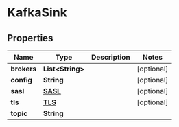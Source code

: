 

# KafkaSink


## Properties

| Name | Type | Description | Notes |
|------------ | ------------- | ------------- | -------------|
|**brokers** | **List&lt;String&gt;** |  |  [optional] |
|**config** | **String** |  |  [optional] |
|**sasl** | [**SASL**](SASL.md) |  |  [optional] |
|**tls** | [**TLS**](TLS.md) |  |  [optional] |
|**topic** | **String** |  |  |



